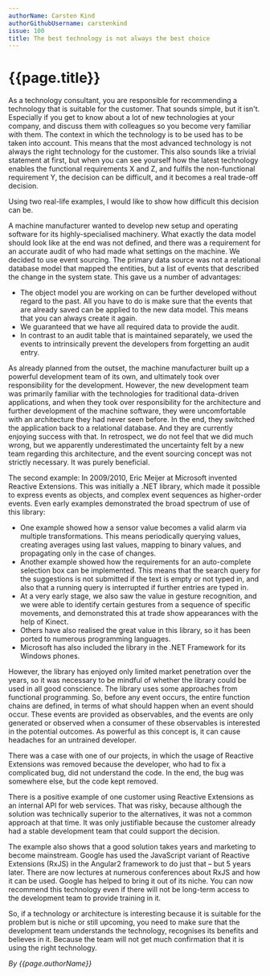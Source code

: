 ```yaml
---
authorName: Carsten Kind
authorGithubUsername: carstenkind
issue: 100
title: The best technology is not always the best choice 
---
```

# {{page.title}}

As a technology consultant, you are responsible for recommending a technology that is suitable for the customer. That sounds simple, but it isn't. Especially if you get to know about a lot of new technologies at your company, and discuss them with colleagues so you become very familiar with them. The context in which the technology is to be used has to be taken into account. This means that the most advanced technology is not always the right technology for the customer. This also sounds like a trivial statement at first, but when you can see yourself how the latest technology enables the functional requirements X and Z, and fulfils the non-functional requirement Y, the decision can be difficult, and it becomes a real trade-off decision. 

Using two real-life examples, I would like to show how difficult this decision can be. 

A machine manufacturer wanted to develop new setup and operating software for its highly-specialised machinery. What exactly the data model should look like at the end was not defined, and there was a requirement for an accurate audit of who had made what settings on the machine. We decided to use event sourcing. The primary data source was not a relational database model that mapped the entities, but a list of events that described the change in the system state. This gave us a number of advantages: 
* The object model you are working on can be further developed without regard to the past. All you have to do is make sure that the events that are already saved can be applied to the new data model. This means that you can always create it again. 
* We guaranteed that we have all required data to provide the audit.
* In contrast to an audit table that is maintained separately, we used the events to intrinsically prevent the developers from forgetting an audit entry. 

As already planned from the outset, the machine manufacturer built up a powerful development team of its own, and ultimately took over responsibility for the development. However, the new development team was primarily familiar with the technologies for traditional data-driven applications, and when they took over responsibility for the architecture and further development of the machine software, they were uncomfortable with an architecture they had never seen before. In the end, they switched the application back to a relational database. And they are currently enjoying success with that. In retrospect, we do not feel that we did much wrong, but we apparently underestimated the uncertainty felt by a new team regarding this architecture, and the event sourcing concept was not strictly necessary. It was purely beneficial. 

The second example: In 2009/2010, Eric Meijer at Microsoft invented Reactive Extensions. This was initially a .NET library, which made it possible to express events as objects, and complex event sequences as higher-order events. Even early examples demonstrated the broad spectrum of use of this library: 
* One example showed how a sensor value becomes a valid alarm via multiple transformations. This means periodically querying values, creating averages using last values, mapping to binary values, and propagating only in the case of changes. 
* Another example showed how the requirements for an auto-complete selection box can be implemented. This means that the search query for the suggestions is not submitted if the text is empty or not typed in, and also that a running query is interrupted if further entries are typed in. 
* At a very early stage, we also saw the value in gesture recognition, and we were able to identify certain gestures from a sequence of specific movements, and demonstrated this at trade show appearances with the help of Kinect. 
* Others have also realised the great value in this library, so it has been ported to numerous programming languages. 
* Microsoft has also included the library in the .NET Framework for its Windows phones. 

However, the library has enjoyed only limited market penetration over the years, so it was necessary to be mindful of whether the library could be used in all good conscience. The library uses some approaches from functional programming. So, before any event occurs, the entire function chains are defined, in terms of what should happen when an event should occur. These events are provided as observables, and the events are only generated or observed when a consumer of these observables is interested in the potential outcomes. As powerful as this concept is, it can cause headaches for an untrained developer. 

There was a case with one of our projects, in which the usage of Reactive Extensions was removed because the developer, who had to fix a complicated bug, did not understand the code. In the end, the bug was somewhere else, but the code kept removed. 

There is a positive example of one customer using Reactive Extensions as an internal API for web services. That was risky, because although the solution was technically superior to the alternatives, it was not a common approach at that time. It was only justifiable because the customer already had a stable development team that could support the decision. 

The example also shows that a good solution takes years and marketing to become mainstream. Google has used the JavaScript variant of Reactive Extensions (RxJS) in the Angular2 framework to do just that – but 5 years later. There are now lectures at numerous conferences about RxJS and how it can be used. Google has helped to bring it out of its niche. You can now recommend this technology even if there will not be long-term access to the development team to provide training in it. 

So, if a technology or architecture is interesting because it is suitable for the problem but is niche or still upcoming, you need to make sure that the development team understands the technology, recognises its benefits and believes in it. Because the team will not get much confirmation that it is using the right technology.

*By {{page.authorName}}*
